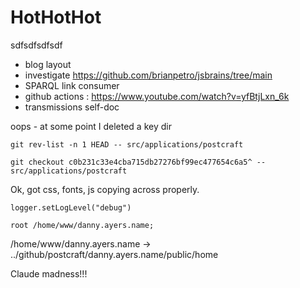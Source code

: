# HotHotHot

sdfsdfsdfsdf

- blog layout
- investigate https://github.com/brianpetro/jsbrains/tree/main
- SPARQL link consumer
- github actions : https://www.youtube.com/watch?v=yfBtjLxn_6k
- transmissions self-doc

oops - at some point I deleted a key dir

```
git rev-list -n 1 HEAD -- src/applications/postcraft

git checkout c0b231c33e4cba715db27276bf99ec477654c6a5^ -- src/applications/postcraft
```

Ok, got css, fonts, js copying across properly.

```
logger.setLogLevel("debug")
```

```
root /home/www/danny.ayers.name;
```

/home/www/danny.ayers.name -> ../github/postcraft/danny.ayers.name/public/home

Claude madness!!!
